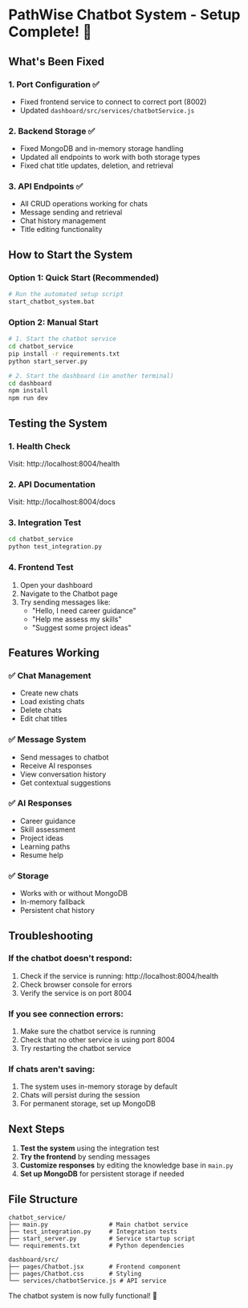 # PathWise Chatbot System - Setup Complete! 🎉

## What's Been Fixed

### 1. **Port Configuration** ✅
- Fixed frontend service to connect to correct port (8002)
- Updated `dashboard/src/services/chatbotService.js`

### 2. **Backend Storage** ✅
- Fixed MongoDB and in-memory storage handling
- Updated all endpoints to work with both storage types
- Fixed chat title updates, deletion, and retrieval

### 3. **API Endpoints** ✅
- All CRUD operations working for chats
- Message sending and retrieval
- Chat history management
- Title editing functionality

## How to Start the System

### Option 1: Quick Start (Recommended)
```bash
# Run the automated setup script
start_chatbot_system.bat
```

### Option 2: Manual Start
```bash
# 1. Start the chatbot service
cd chatbot_service
pip install -r requirements.txt
python start_server.py

# 2. Start the dashboard (in another terminal)
cd dashboard
npm install
npm run dev
```

## Testing the System

### 1. **Health Check**
Visit: http://localhost:8004/health

### 2. **API Documentation**
Visit: http://localhost:8004/docs

### 3. **Integration Test**
```bash
cd chatbot_service
python test_integration.py
```

### 4. **Frontend Test**
1. Open your dashboard
2. Navigate to the Chatbot page
3. Try sending messages like:
   - "Hello, I need career guidance"
   - "Help me assess my skills"
   - "Suggest some project ideas"

## Features Working

### ✅ **Chat Management**
- Create new chats
- Load existing chats
- Delete chats
- Edit chat titles

### ✅ **Message System**
- Send messages to chatbot
- Receive AI responses
- View conversation history
- Get contextual suggestions

### ✅ **AI Responses**
- Career guidance
- Skill assessment
- Project ideas
- Learning paths
- Resume help

### ✅ **Storage**
- Works with or without MongoDB
- In-memory fallback
- Persistent chat history

## Troubleshooting

### If the chatbot doesn't respond:
1. Check if the service is running: http://localhost:8004/health
2. Check browser console for errors
3. Verify the service is on port 8004

### If you see connection errors:
1. Make sure the chatbot service is running
2. Check that no other service is using port 8004
3. Try restarting the chatbot service

### If chats aren't saving:
1. The system uses in-memory storage by default
2. Chats will persist during the session
3. For permanent storage, set up MongoDB

## Next Steps

1. **Test the system** using the integration test
2. **Try the frontend** by sending messages
3. **Customize responses** by editing the knowledge base in `main.py`
4. **Set up MongoDB** for persistent storage if needed

## File Structure

```
chatbot_service/
├── main.py                 # Main chatbot service
├── test_integration.py     # Integration tests
├── start_server.py         # Service startup script
└── requirements.txt        # Python dependencies

dashboard/src/
├── pages/Chatbot.jsx       # Frontend component
├── pages/Chatbot.css       # Styling
└── services/chatbotService.js # API service
```

The chatbot system is now fully functional! 🚀
